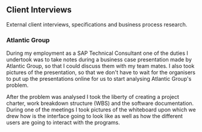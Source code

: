 ## Client Interviews

External client interviews, specifications and business process research.

### Atlantic Group

During my employment as a SAP Technical Consultant one of the duties I undertook was to take notes during a business
case presentation made by Atlantic Group, so that I could discuss them with my team mates. I also took pictures of
the presentation, so that we don't have to wait for the organisers to put up the presentations online for us to start
analysing Atlantic Group's problem.

After the problem was analysed I took the liberty of creating a project charter, work breakdown structure (WBS) and
the software documentation. During one of the meetings I took pictures of the whiteboard upon which we drew how is 
the interface going to look like as well as how the different users are going to interact with the programs.

